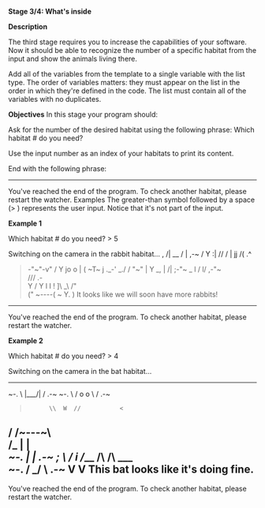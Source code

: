 **Stage 3/4: What's inside**

**Description**

The third stage requires you to increase the capabilities of your software. Now it should be able to recognize the number of a specific habitat from the input and show the animals living there.

Add all of the variables from the template to a single variable with the list type. The order of variables matters: they must appear on the list in the order in which they're defined in the code. The list must contain all of the variables with no duplicates.

**Objectives**
In this stage your program should:

Ask for the number of the desired habitat using the following phrase: Which habitat # do you need?

Use the input number as an index of your habitats to print its content.

End with the following phrase:

---
You've reached the end of the program. To check another habitat, please restart the watcher.
Examples
The greater-than symbol followed by a space (> ) represents the user input. Notice that it's not part of the input.

**Example 1**

Which habitat # do you need? > 5

Switching on the camera in the rabbit habitat...
,
/|      __
/ |   ,-~ /
Y :|  //  /
| jj /( .^
>-"~"-v"
/       Y
jo  o    |
( ~T~     j
>._-' _./
/   "~"  |
Y     _,  |
/| ;-"~ _  l
/ l/ ,-"~    \
\//\/      .- \
Y        /    Y
l       I     !
]\      _\    /"\
(" ~----( ~   Y.  )
It looks like we will soon have more rabbits!
---
You've reached the end of the program. To check another habitat, please restart the watcher.

**Example 2**

Which habitat # do you need? > 4

Switching on the camera in the bat habitat...
_________________               _________________
~-.              \  |\___/|  /              .-~
~-.           \ / o o \ /           .-~
>           \\  W  //           <
/             /~---~\             \
/_            |       |            _\
~-.        |       |        .-~
;        \     /        i
/___      /\   /\      ___\
~-. /  \_/  \ .-~
V         V
This bat looks like it's doing fine.
---

You've reached the end of the program. To check another habitat, please restart the watcher.
